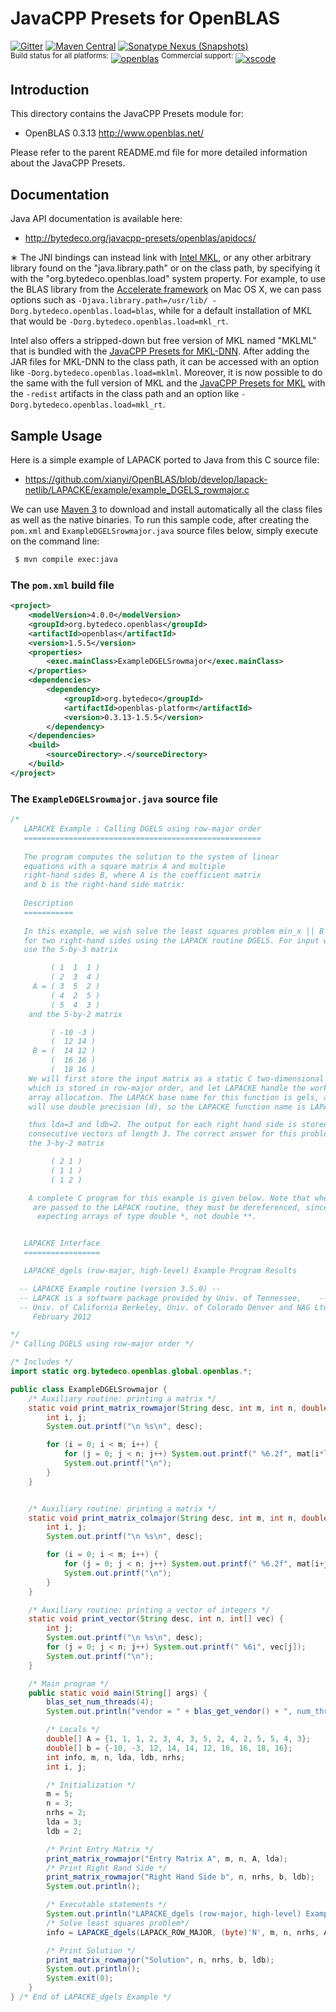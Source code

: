 JavaCPP Presets for OpenBLAS
============================

[![Gitter](https://badges.gitter.im/bytedeco/javacpp.svg)](https://gitter.im/bytedeco/javacpp) [![Maven Central](https://maven-badges.herokuapp.com/maven-central/org.bytedeco/openblas/badge.svg)](https://maven-badges.herokuapp.com/maven-central/org.bytedeco/openblas) [![Sonatype Nexus (Snapshots)](https://img.shields.io/nexus/s/https/oss.sonatype.org/org.bytedeco/openblas.svg)](http://bytedeco.org/builds/)  
<sup>Build status for all platforms:</sup> [![openblas](https://github.com/bytedeco/javacpp-presets/workflows/openblas/badge.svg)](https://github.com/bytedeco/javacpp-presets/actions?query=workflow%3Aopenblas)  <sup>Commercial support:</sup> [![xscode](https://img.shields.io/badge/Available%20on-xs%3Acode-blue?style=?style=plastic&logo=appveyor&logo=data:image/png;base64,iVBORw0KGgoAAAANSUhEUgAAAEAAAABACAMAAACdt4HsAAAAGXRFWHRTb2Z0d2FyZQBBZG9iZSBJbWFnZVJlYWR5ccllPAAAAAZQTFRF////////VXz1bAAAAAJ0Uk5T/wDltzBKAAAAlUlEQVR42uzXSwqAMAwE0Mn9L+3Ggtgkk35QwcnSJo9S+yGwM9DCooCbgn4YrJ4CIPUcQF7/XSBbx2TEz4sAZ2q1RAECBAiYBlCtvwN+KiYAlG7UDGj59MViT9hOwEqAhYCtAsUZvL6I6W8c2wcbd+LIWSCHSTeSAAECngN4xxIDSK9f4B9t377Wd7H5Nt7/Xz8eAgwAvesLRjYYPuUAAAAASUVORK5CYII=)](https://xscode.com/bytedeco/javacpp-presets)


Introduction
------------
This directory contains the JavaCPP Presets module for:

 * OpenBLAS 0.3.13  http://www.openblas.net/

Please refer to the parent README.md file for more detailed information about the JavaCPP Presets.


Documentation
-------------
Java API documentation is available here:

 * http://bytedeco.org/javacpp-presets/openblas/apidocs/

&lowast; The JNI bindings can instead link with [Intel MKL](https://software.intel.com/mkl), or any other arbitrary library found on the "java.library.path" or on the class path, by specifying it with the "org.bytedeco.openblas.load" system property. For example, to use the BLAS library from the [Accelerate framework](https://developer.apple.com/documentation/accelerate) on Mac OS X, we can pass options such as `-Djava.library.path=/usr/lib/ -Dorg.bytedeco.openblas.load=blas`, while for a default installation of MKL that would be `-Dorg.bytedeco.openblas.load=mkl_rt`.

Intel also offers a stripped-down but free version of MKL named "MKLML" that is bundled with the [JavaCPP Presets for MKL-DNN](../mkl-dnn). After adding the JAR files for MKL-DNN to the class path, it can be accessed with an option like `-Dorg.bytedeco.openblas.load=mklml`. Moreover, it is now possible to do the same with the full version of MKL and the [JavaCPP Presets for MKL](../mkl) with the `-redist` artifacts in the class path and an option like `-Dorg.bytedeco.openblas.load=mkl_rt`.


Sample Usage
------------
Here is a simple example of LAPACK ported to Java from this C source file:

 * https://github.com/xianyi/OpenBLAS/blob/develop/lapack-netlib/LAPACKE/example/example_DGELS_rowmajor.c

We can use [Maven 3](http://maven.apache.org/) to download and install automatically all the class files as well as the native binaries. To run this sample code, after creating the `pom.xml` and `ExampleDGELSrowmajor.java` source files below, simply execute on the command line:
```bash
 $ mvn compile exec:java
```

### The `pom.xml` build file
```xml
<project>
    <modelVersion>4.0.0</modelVersion>
    <groupId>org.bytedeco.openblas</groupId>
    <artifactId>openblas</artifactId>
    <version>1.5.5</version>
    <properties>
        <exec.mainClass>ExampleDGELSrowmajor</exec.mainClass>
    </properties>
    <dependencies>
        <dependency>
            <groupId>org.bytedeco</groupId>
            <artifactId>openblas-platform</artifactId>
            <version>0.3.13-1.5.5</version>
        </dependency>
    </dependencies>
    <build>
        <sourceDirectory>.</sourceDirectory>
    </build>
</project>
```

### The `ExampleDGELSrowmajor.java` source file
```java
/*
   LAPACKE Example : Calling DGELS using row-major order
   =====================================================
 
   The program computes the solution to the system of linear
   equations with a square matrix A and multiple
   right-hand sides B, where A is the coefficient matrix
   and b is the right-hand side matrix:
  
   Description
   ===========
 
   In this example, we wish solve the least squares problem min_x || B - Ax || 
   for two right-hand sides using the LAPACK routine DGELS. For input we will
   use the 5-by-3 matrix

         ( 1  1  1 )
         ( 2  3  4 )
     A = ( 3  5  2 )
         ( 4  2  5 )
         ( 5  4  3 )
    and the 5-by-2 matrix

         ( -10 -3 )
         (  12 14 )
     B = (  14 12 )
         (  16 16 )
         (  18 16 )
    We will first store the input matrix as a static C two-dimensional array,
    which is stored in row-major order, and let LAPACKE handle the work space
    array allocation. The LAPACK base name for this function is gels, and we 
    will use double precision (d), so the LAPACKE function name is LAPACKE_dgels.

    thus lda=3 and ldb=2. The output for each right hand side is stored in b as
    consecutive vectors of length 3. The correct answer for this problem is 
    the 3-by-2 matrix

         ( 2 1 )
         ( 1 1 )
         ( 1 2 )

    A complete C program for this example is given below. Note that when the arrays
     are passed to the LAPACK routine, they must be dereferenced, since LAPACK is
      expecting arrays of type double *, not double **.


   LAPACKE Interface
   =================

   LAPACKE_dgels (row-major, high-level) Example Program Results

  -- LAPACKE Example routine (version 3.5.0) --
  -- LAPACK is a software package provided by Univ. of Tennessee,    --
  -- Univ. of California Berkeley, Univ. of Colorado Denver and NAG Ltd..--
     February 2012

*/
/* Calling DGELS using row-major order */

/* Includes */
import static org.bytedeco.openblas.global.openblas.*;

public class ExampleDGELSrowmajor {
    /* Auxiliary routine: printing a matrix */
    static void print_matrix_rowmajor(String desc, int m, int n, double[] mat, int ldm) {
        int i, j;
        System.out.printf("\n %s\n", desc);

        for (i = 0; i < m; i++) {
            for (j = 0; j < n; j++) System.out.printf(" %6.2f", mat[i*ldm+j]);
            System.out.printf("\n");
        }
    }


    /* Auxiliary routine: printing a matrix */
    static void print_matrix_colmajor(String desc, int m, int n, double[] mat, int ldm) {
        int i, j;
        System.out.printf("\n %s\n", desc);

        for (i = 0; i < m; i++) {
            for (j = 0; j < n; j++) System.out.printf(" %6.2f", mat[i+j*ldm]);
            System.out.printf("\n");
        }
    }

    /* Auxiliary routine: printing a vector of integers */
    static void print_vector(String desc, int n, int[] vec) {
        int j;
        System.out.printf("\n %s\n", desc);
        for (j = 0; j < n; j++) System.out.printf(" %6i", vec[j]);
        System.out.printf("\n");
    }

    /* Main program */
    public static void main(String[] args) {
        blas_set_num_threads(4);
        System.out.println("vendor = " + blas_get_vendor() + ", num_threads = " + blas_get_num_threads());

        /* Locals */
        double[] A = {1, 1, 1, 2, 3, 4, 3, 5, 2, 4, 2, 5, 5, 4, 3};
        double[] b = {-10, -3, 12, 14, 14, 12, 16, 16, 18, 16};
        int info, m, n, lda, ldb, nrhs;
        int i, j;

        /* Initialization */
        m = 5;
        n = 3;
        nrhs = 2;
        lda = 3;
        ldb = 2;

        /* Print Entry Matrix */
        print_matrix_rowmajor("Entry Matrix A", m, n, A, lda);
        /* Print Right Rand Side */
        print_matrix_rowmajor("Right Hand Side b", n, nrhs, b, ldb);
        System.out.println();

        /* Executable statements */
        System.out.println("LAPACKE_dgels (row-major, high-level) Example Program Results");
        /* Solve least squares problem*/
        info = LAPACKE_dgels(LAPACK_ROW_MAJOR, (byte)'N', m, n, nrhs, A, lda, b, ldb);

        /* Print Solution */
        print_matrix_rowmajor("Solution", n, nrhs, b, ldb);
        System.out.println();
        System.exit(0);
    }
} /* End of LAPACKE_dgels Example */
```
